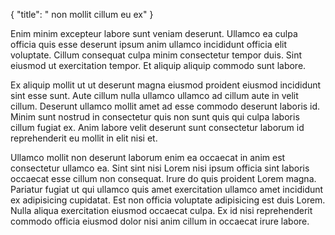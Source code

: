 {
  "title": " non mollit cillum eu ex"
}

Enim minim excepteur labore sunt veniam deserunt. Ullamco ea culpa officia quis esse deserunt ipsum anim ullamco incididunt officia elit voluptate. Cillum consequat culpa minim consectetur tempor duis. Sint eiusmod ut exercitation tempor. Et aliquip aliquip commodo sunt labore.

Ex aliquip mollit ut ut deserunt magna eiusmod proident eiusmod incididunt sint esse sunt. Aute cillum nulla ullamco ullamco ad cillum aute in velit cillum. Deserunt ullamco mollit amet ad esse commodo deserunt laboris id. Minim sunt nostrud in consectetur quis non sunt quis qui culpa laboris cillum fugiat ex. Anim labore velit deserunt sunt consectetur laborum id reprehenderit eu mollit in elit nisi et.

Ullamco mollit non deserunt laborum enim ea occaecat in anim est consectetur ullamco ea. Sint sint nisi Lorem nisi ipsum officia sint laboris occaecat esse cillum non consequat. Irure do quis proident Lorem magna. Pariatur fugiat ut qui ullamco quis amet exercitation ullamco amet incididunt ex adipisicing cupidatat. Est non officia voluptate adipisicing est duis Lorem. Nulla aliqua exercitation eiusmod occaecat culpa. Ex id nisi reprehenderit commodo officia eiusmod dolor nisi anim cillum in occaecat irure labore.